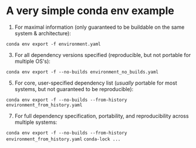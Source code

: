 # A very simple conda env example

1. For maximal information (only guaranteed to be buildable on the same system & architecture):

`conda env export -f environment.yaml`

3. For all dependency versions specified (reproducible, but not portable for multiple OS's):

`conda env export -f --no-builds environment_no_builds.yaml`

5. For core, user-specified dependency list (*usually* portable for most systems, but not guaranteed to be reproducible):

`conda env export -f --no-builds --from-history environment_from_history.yaml`

7. For full dependency specification, portability, and reproducibility across multiple systems:
   
`conda env export -f --no-builds --from-history environment_from_history.yaml`
`conda-lock ...`

